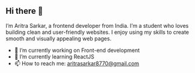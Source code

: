 ## Hi there 👋
 I’m Aritra Sarkar, a frontend developer from India. I’m a student who loves building clean and user-friendly websites. I enjoy using my skills to create smooth and visually appealing web pages.



- 🔭 I’m currently working on Front-end development
- 🌱 I’m currently learning ReactJS
- 📫 How to reach me: aritrasarkar8770@gmail.com


